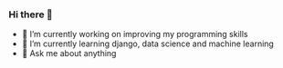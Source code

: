 ### Hi there 👋

- 🔭 I’m currently working on improving my programming skills
- 🌱 I’m currently learning django, data science and machine learning
- 💬 Ask me about anything
